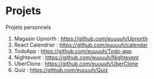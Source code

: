 # Projets
Projets personnels

1. Magasin Upnorth : https://github.com/euuuuh/Upnorth
2. React Calendrier : https://github.com/euuuuh/calendar
3. TodoApp : https://github.com/euuuuh/Todo-app
4. Nightevent : https://github.com/euuuuh/Nightevent
5. UberClone : https://github.com/euuuuh/UberClone
6. Quiz : https://github.com/euuuuh/Quiz
